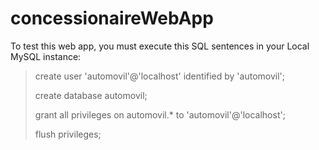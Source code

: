 # concessionaireWebApp

To test this web app, you must execute this SQL sentences in your Local MySQL instance:

> create user 'automovil'@'localhost' identified by 'automovil';
> 
> create database automovil;
> 
> grant all privileges on automovil.* to 'automovil'@'localhost';
> 
> flush privileges;
